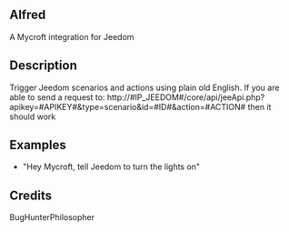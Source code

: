 ## Alfred
A Mycroft integration for Jeedom

## Description 
Trigger Jeedom scenarios and actions using plain old English. If you are able to send a request to:
    http://#IP_JEEDOM#/core/api/jeeApi.php?apikey=#APIKEY#&type=scenario&id=#ID#&action=#ACTION# then it should work

## Examples 
* "Hey Mycroft, tell Jeedom to turn the lights on"

## Credits 
BugHunterPhilosopher
